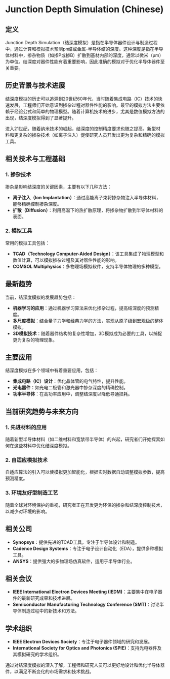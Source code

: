 # Junction Depth Simulation (Chinese)

## 定义

Junction Depth Simulation（结深度模拟）是指在半导体器件设计与制造过程中，通过计算和模拟技术预测pn结或金属-半导体结的深度。这种深度是指在半导体材料中，掺杂物质（如掺P或掺B）扩散到基材内部的深度，通常以微米（μm）为单位。结深度对器件性能有着重要影响，因此准确的模拟对于优化半导体器件至关重要。

## 历史背景与技术进展

结深度模拟的历史可以追溯到20世纪60年代，当时随着集成电路（IC）技术的快速发展，工程师们开始意识到掺杂过程对器件性能的影响。最早的模拟方法主要依赖于经验公式和简单的物理模型。随着计算机技术的进步，尤其是数值模拟方法的出现，结深度模拟得到了显著提升。

进入21世纪，随着纳米技术的崛起，结深度的控制精度要求也随之提高。新型材料和更复杂的掺杂技术（如离子注入）促使研究人员开发出更为复杂和精确的模拟工具。

## 相关技术与工程基础

### 1. 掺杂技术

掺杂是影响结深度的关键因素，主要有以下几种方法：

- **离子注入（Ion Implantation）**：通过高能离子束将掺杂物注入半导体材料，能够精确控制掺杂深度。
- **扩散（Diffusion）**：利用高温下的热扩散原理，将掺杂物扩散到半导体材料的表面。

### 2. 模拟工具

常用的模拟工具包括：

- **TCAD（Technology Computer-Aided Design）**：该工具集成了物理模型和数值计算，可以模拟掺杂过程及其对器件性能的影响。
- **COMSOL Multiphysics**：多物理场模拟软件，支持半导体物理的多种模型。

## 最新趋势

当前，结深度模拟的发展趋势包括：

- **机器学习的应用**：通过机器学习算法来优化掺杂过程，提高结深度的预测精度。
- **多尺度模拟**：结合量子力学和经典力学的方法，实现从原子级到宏观级的整体模拟。
- **3D模拟技术**：随着器件结构的复杂性增加，3D模拟成为必要的工具，以捕捉更为复杂的物理现象。

## 主要应用

结深度模拟在多个领域中有着重要应用，包括：

- **集成电路（IC）设计**：优化晶体管的电气特性，提升性能。
- **光电器件**：如光电二极管和激光器中掺杂深度的精确控制。
- **功率半导体**：在高功率应用中，调整结深度以降低导通损耗。

## 当前研究趋势与未来方向

### 1. 先进材料的应用

随着新型半导体材料（如二维材料和宽禁带半导体）的兴起，研究者们开始探索如何在这些材料中优化结深度模拟。

### 2. 自适应模拟技术

自适应算法的引入可以使模拟更加智能化，根据实时数据自动调整模拟参数，提高预测精度。

### 3. 环境友好型制造工艺

随着全球对环境保护的重视，研究者正在开发更为环保的掺杂和结深度控制技术，以减少对环境的影响。

## 相关公司

- **Synopsys**：提供先进的TCAD工具，专注于半导体设计和制造。
- **Cadence Design Systems**：专注于电子设计自动化（EDA），提供多种模拟工具。
- **ANSYS**：提供强大的多物理场仿真软件，适用于半导体行业。

## 相关会议

- **IEEE International Electron Devices Meeting (IEDM)**：主要集中在电子器件的最新研究成果和技术进展。
- **Semiconductor Manufacturing Technology Conference (SMT)**：讨论半导体制造过程中的新技术和方法。

## 学术组织

- **IEEE Electron Devices Society**：专注于电子器件领域的研究和发展。
- **International Society for Optics and Photonics (SPIE)**：支持光电器件及其模拟研究的学术组织。

通过对结深度模拟的深入了解，工程师和研究人员可以更好地设计和优化半导体器件，以满足不断变化的市场需求和技术挑战。